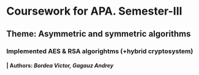 # Coursework for APA. Semester-III

## Theme: Asymmetric and symmetric algorithms 

### Implemented AES & RSA algorightms (+hybrid cryptosystem)

#### | **Authors:** _Bordea Victor, Gagauz Andrey_ 